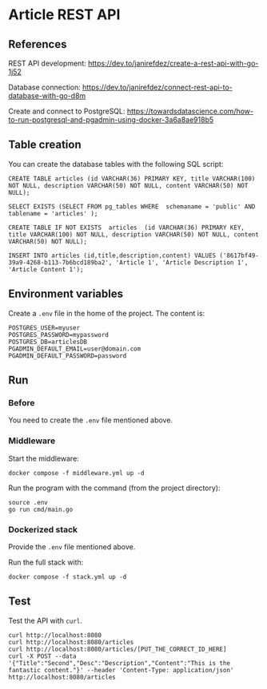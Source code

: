# Article REST API

## References

REST API development: https://dev.to/janirefdez/create-a-rest-api-with-go-1j52

Database connection: https://dev.to/janirefdez/connect-rest-api-to-database-with-go-d8m

Create and connect to PostgreSQL: https://towardsdatascience.com/how-to-run-postgresql-and-pgadmin-using-docker-3a6a8ae918b5

## Table creation

You can create the database tables with the following SQL script:
```
CREATE TABLE articles (id VARCHAR(36) PRIMARY KEY, title VARCHAR(100) NOT NULL, description VARCHAR(50) NOT NULL, content VARCHAR(50) NOT NULL);

SELECT EXISTS (SELECT FROM pg_tables WHERE  schemaname = 'public' AND tablename = 'articles' );

CREATE TABLE IF NOT EXISTS  articles  (id VARCHAR(36) PRIMARY KEY, title VARCHAR(100) NOT NULL, description VARCHAR(50) NOT NULL, content VARCHAR(50) NOT NULL);

INSERT INTO articles (id,title,description,content) VALUES ('8617bf49-39a9-4268-b113-7b6bcd189ba2', 'Article 1', 'Article Description 1', 'Article Content 1');
```

## Environment variables

Create a `.env` file in the home of the project. The content is:
```
POSTGRES_USER=myuser
POSTGRES_PASSWORD=mypassword
POSTGRES_DB=articlesDB
PGADMIN_DEFAULT_EMAIL=user@domain.com
PGADMIN_DEFAULT_PASSWORD=password
```

## Run

### Before

You need to create the `.env` file mentioned above.

### Middleware

Start the middleware:
```
docker compose -f middleware.yml up -d
```

Run the program with the command (from the project directory):
```
source .env
go run cmd/main.go
```

### Dockerized stack

Provide the `.env` file mentioned above. 

Run the full stack with:
```
docker compose -f stack.yml up -d
```

## Test

Test the API with `curl`.
```
curl http://localhost:8080
curl http://localhost:8080/articles
curl http://localhost:8080/articles/[PUT_THE_CORRECT_ID_HERE]
curl -X POST --data '{"Title":"Second","Desc":"Description","Content":"This is the fantastic content."}' --header 'Content-Type: application/json' http://localhost:8080/articles
```